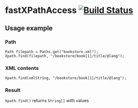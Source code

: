 # fastXPathAccess [![Build Status](https://travis-ci.org/amarcinkowski/fastxpathaccess.svg?branch=master)](https://travis-ci.org/amarcinkowski/fastxpathaccess)

## Usage example

### Path
```
Path filepath = Paths.get("bookstore.xml");
Xpath.find(filepath, "/bookstore/book[1]/title/@lang");
```
### XML contents
```
Xpath.find(xmlString, "/bookstore/book[1]/title/@lang");
```
### Result
```Xpath.find()``` returns ```String[]``` with values
